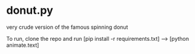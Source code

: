 # donut.py
very crude version of the famous spinning donut

To run, clone the repo and run [pip install -r requirements.txt] --> [python animate.text]
